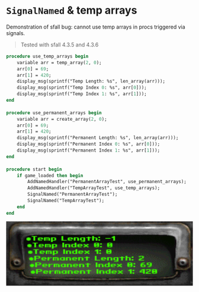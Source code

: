 # `SignalNamed` & temp arrays

Demonstration of sfall bug: cannot use temp arrays in procs triggered via signals.

> Tested with sfall 4.3.5 and 4.3.6

```pascal
procedure use_temp_arrays begin
    variable arr = temp_array(2, 0);
    arr[0] = 69;
    arr[1] = 420;
    display_msg(sprintf("Temp Length: %s", len_array(arr)));
    display_msg(sprintf("Temp Index 0: %s", arr[0]));
    display_msg(sprintf("Temp Index 1: %s", arr[1]));
end

procedure use_permanent_arrays begin
    variable arr = create_array(2, 0);
    arr[0] = 69;
    arr[1] = 420;
    display_msg(sprintf("Permanent Length: %s", len_array(arr)));
    display_msg(sprintf("Permanent Index 0: %s", arr[0]));
    display_msg(sprintf("Permanent Index 1: %s", arr[1]));
end

procedure start begin
    if game_loaded then begin
        AddNamedHandler("PermanentArrayTest", use_permanent_arrays);
        AddNamedHandler("TempArrayTest", use_temp_arrays);
        SignalNamed("PermanentArrayTest");
        SignalNamed("TempArrayTest");
    end
end
```

![Screenshot](screenshot.png)
